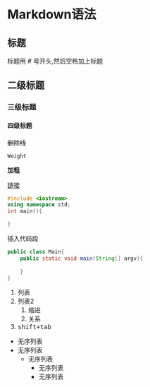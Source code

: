 # Markdown语法

## 标题

标题用 # 号开头,然后空格加上标题

## 二级标题

### 三级标题

#### 四级标题



~~删除线~~

`Weight`

**加粗**

[链接](www.baidu.com)


```cpp
#include <iostream>
using namespace std;
int main(){

}
```

插入代码段

```java
public class Main{
    public static void main(String[] argv){
        
    }
}
```

1. 列表
1. 列表2
   1. 缩进
   1. 关系
1. <kbd>shift+tab</kbd>



- 无序列表
- 无序列表
  - 无序列表
    - 无序列表
    - 无序列表

